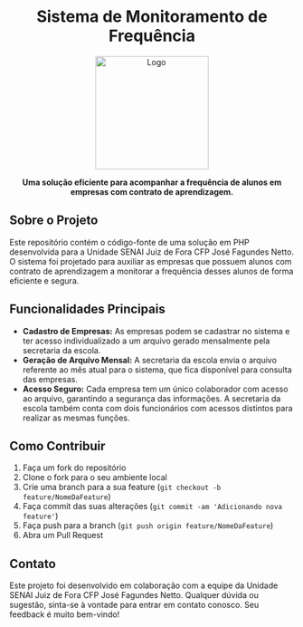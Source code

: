 <h1 align="center">Sistema de Monitoramento de Frequência</h1>

<p align="center">
  <img src="https://www.fiemg.com.br/senai/wp-content/uploads/sites/12/2023/02/Branco_TAG_SENAI_.png" alt="Logo" width="200" height="200">
</p>

<p align="center">
  <strong>Uma solução eficiente para acompanhar a frequência de alunos em empresas com contrato de aprendizagem.</strong>
</p>

## Sobre o Projeto

Este repositório contém o código-fonte de uma solução em PHP desenvolvida para a Unidade SENAI Juiz de Fora CFP José Fagundes Netto. O sistema foi projetado para auxiliar as empresas que possuem alunos com contrato de aprendizagem a monitorar a frequência desses alunos de forma eficiente e segura.

## Funcionalidades Principais

- **Cadastro de Empresas:** As empresas podem se cadastrar no sistema e ter acesso individualizado a um arquivo gerado mensalmente pela secretaria da escola.
- **Geração de Arquivo Mensal:** A secretaria da escola envia o arquivo referente ao mês atual para o sistema, que fica disponível para consulta das empresas.
- **Acesso Seguro:** Cada empresa tem um único colaborador com acesso ao arquivo, garantindo a segurança das informações. A secretaria da escola também conta com dois funcionários com acessos distintos para realizar as mesmas funções.

## Como Contribuir

1. Faça um fork do repositório
2. Clone o fork para o seu ambiente local
3. Crie uma branch para a sua feature (`git checkout -b feature/NomeDaFeature`)
4. Faça commit das suas alterações (`git commit -am 'Adicionando nova feature'`)
5. Faça push para a branch (`git push origin feature/NomeDaFeature`)
6. Abra um Pull Request

## Contato

Este projeto foi desenvolvido em colaboração com a equipe da Unidade SENAI Juiz de Fora CFP José Fagundes Netto. Qualquer dúvida ou sugestão, sinta-se à vontade para entrar em contato conosco. Seu feedback é muito bem-vindo!

</div>
